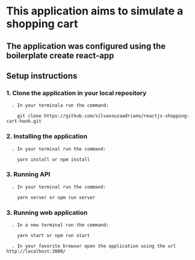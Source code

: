 # This application aims to simulate a shopping cart

## The application was configured using the boilerplate create react-app

## Setup instructions

  ### 1. Clone the application in your local repository
      . In your terminala run the command:

        git clone https://github.com/silvasouzaadriano/reactjs-shopping-cart-hook.git

  ### 2. Installing the application
      . In your terminal run the command:
        
        yarn install or npm install

  ### 3. Running API
      . In your terminal run the command:
        
        yarn server or npm run server
      
  ### 3. Running web application
      . In a new terminal run the command:
        
        yarn start or npm run start
      
      . In your favorite browser open the application using the url http://localhost:3000/
